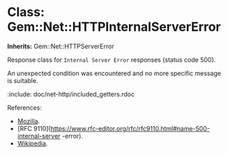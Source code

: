 # Class: Gem::Net::HTTPInternalServerError
**Inherits:** Gem::Net::HTTPServerError
    

Response class for `Internal Server Error` responses (status code 500).

An unexpected condition was encountered and no more specific message is
suitable.

:include: doc/net-http/included_getters.rdoc

References:

*   [Mozilla](https://developer.mozilla.org/en-US/docs/Web/HTTP/Status/500).
*   [RFC
    9110](https://www.rfc-editor.org/rfc/rfc9110.html#name-500-internal-server
    -error).
*   [Wikipedia](https://en.wikipedia.org/wiki/List_of_HTTP_status_codes#500).



